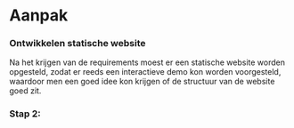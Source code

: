 # Aanpak
### Ontwikkelen statische website
Na het krijgen van de requirements moest er een statische website worden opgesteld, zodat er reeds een interactieve demo kon worden voorgesteld, waardoor men een goed idee kon krijgen of de structuur van de website goed zit.

### Stap 2: